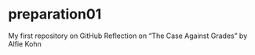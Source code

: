 # preparation01
My first repository on GitHub 
Reflection on “The Case Against Grades” by Alfie Kohn



